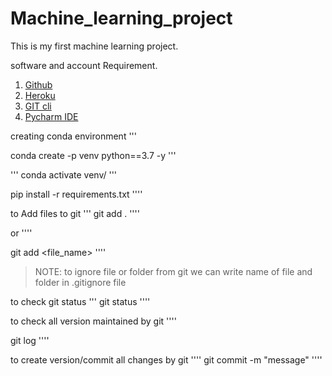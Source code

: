 # Machine_learning_project
This is my first machine learning project.



software and account Requirement.
 1. [Github](https://github.com)
 2. [Heroku](https://signup.heroku.com/)
 3. [GIT cli](https://git-scm.com/book/en/v2/Getting-Started-The-Command-Line)
 4. [Pycharm IDE](https://www.jetbrains.com/pycharm/download/?section=mac)

creating conda environment 
'''

conda create -p venv python==3.7 -y
'''

'''
conda activate venv/
'''


pip install -r requirements.txt
''''

to Add files to git
'''
git add .
''''

or
''''

git add <file_name>
''''

> NOTE: to ignore file or folder from git we can write name of file and folder in .gitignore file

to check git status
'''
git status
''''

to check all version maintained by git
''''

git log
''''

to create version/commit all changes by git
''''
git commit -m "message"
''''